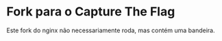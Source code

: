 # Fork para o Capture The Flag

Este fork do nginx não necessariamente roda, mas contém uma bandeira.
